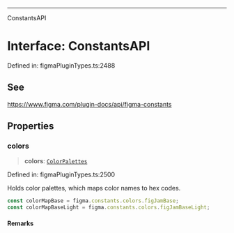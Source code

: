 ---

ConstantsAPI

# Interface: ConstantsAPI

Defined in: figmaPluginTypes.ts:2488

## See

https://www.figma.com/plugin-docs/api/figma-constants

## Properties

### colors

> **colors**: [`ColorPalettes`](ColorPalettes.md)

Defined in: figmaPluginTypes.ts:2500

Holds color palettes, which maps color names to hex codes.

```js title="Example usage"
const colorMapBase = figma.constants.colors.figJamBase;
const colorMapBaseLight = figma.constants.colors.figJamBaseLight;
```

#### Remarks

